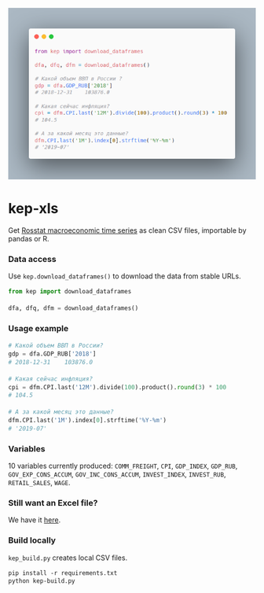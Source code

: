 ![](carbon.png)

# kep-xls

Get [Rosstat macroeconomic time series](https://www.gks.ru/compendium/document/50802) 
as clean CSV files, importable by pandas or R.

### Data access

Use  `kep.download_dataframes()` to download the data from stable URLs.

```python 
from kep import download_dataframes

dfa, dfq, dfm = download_dataframes()
```

### Usage example

```python 
# Какой объем ВВП в России?
gdp = dfa.GDP_RUB['2018']
# 2018-12-31    103876.0

# Какая сейчас инфляция?
cpi = dfm.CPI.last('12M').divide(100).product().round(3) * 100
# 104.5

# А за какой месяц это данные?
dfm.CPI.last('1M').index[0].strftime('%Y-%m')
# '2019-07'
```

### Variables

10 variables currently produced: 
`COMM_FREIGHT`, `CPI`, `GDP_INDEX`, `GDP_RUB`, `GOV_EXP_CONS_ACCUM`, 
`GOV_INC_CONS_ACCUM`, `INVEST_INDEX`, `INVEST_RUB`, `RETAIL_SALES`, `WAGE`.

### Still want an Excel file?

We have it [here](https://github.com/mini-kep/kep-xls/blob/master/output/df.xlsx?raw=true).

### Build locally 


`kep_build.py` creates local CSV files. 

```
pip install -r requirements.txt
python kep-build.py
```
